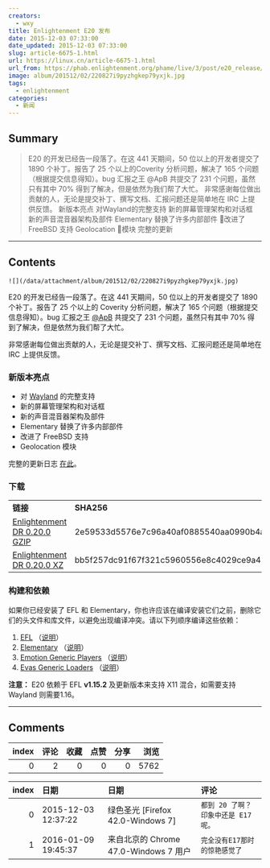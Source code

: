 ```yaml
---
creators:
  - wxy
title: Enlightenment E20 发布
date: 2015-12-03 07:33:00
date_updated: 2015-12-03 07:33:00
slug: article-6675-1.html
url: https://linux.cn/article-6675-1.html
url_from: https://phab.enlightenment.org/phame/live/3/post/e20_release/
image: album/201512/02/220827i9pyzhgkep79yxjk.jpg
tags:
  - enlightenment
categories:
  - 新闻
---
```


## Summary

> E20 的开发已经告一段落了。在这 441 天期间，50 位以上的开发者提交了 1890 个补丁。报告了 25 个以上的Coverity 分析问题，解决了 165 个问题（根据提交信息得知）。bug 汇报之王 @ApB 共提交了 231 个问题，虽然只有其中 70% 得到了解决，但是依然为我们帮了大忙。 非常感谢每位做出贡献的人，无论是提交补丁、撰写文档、汇报问题还是简单地在 IRC 上提供反馈。  新版本亮点  对Wayland的完整支持 新的屏幕管理架构和对话框 新的声音混音器架构及部件 Elementary 替换了许多内部部件 改进了 FreeBSD 支持 Geolocation 模块  完整的更新

***

<!-- more -->

## Contents

`![](/data/attachment/album/201512/02/220827i9pyzhgkep79yxjk.jpg)`

E20 的开发已经告一段落了。在这 441 天期间，50 位以上的开发者提交了 1890 个补丁。报告了 25 个以上的 Coverity 分析问题，解决了 165 个问题（根据提交信息得知）。bug 汇报之王 [@ApB](https://phab.enlightenment.org/p/ApB/) 共提交了 231 个问题，虽然只有其中 70% 得到了解决，但是依然为我们帮了大忙。

非常感谢每位做出贡献的人，无论是提交补丁、撰写文档、汇报问题还是简单地在 IRC 上提供反馈。

### 新版本亮点

* 对 [Wayland](https://git.enlightenment.org/core/enlightenment.git/tree/README.wayland) 的完整支持
* 新的屏幕管理架构和对话框
* 新的声音混音器架构及部件
* Elementary 替换了许多内部部件
* 改进了 FreeBSD 支持
* Geolocation 模块

完整的更新日志 [在此](https://git.enlightenment.org/core/enlightenment.git/tree/NEWS?id=v0.20.0)。

### 下载

|  |  |
| --- | --- |
| **链接** | **SHA256** |
| [Enlightenment DR 0.20.0 GZIP](http://download.enlightenment.org/rel/apps/enlightenment/enlightenment-0.20.0.tar.gz) | 2e59533d5576e7c96a40af0885540aa0990b4a5a60b578cf990f6bc5daa365a9 |
| [Enlightenment DR 0.20.0 XZ](http://download.enlightenment.org/rel/apps/enlightenment/enlightenment-0.20.0.tar.xz) | bb5f257dc91f67f321c5960556e8c4029ce9a42aace3e3d4d880986d418d9157 |

### 构建和依赖

如果你已经安装了 EFL 和 Elementary，你也许应该在编译安装它们之前，删除它们的头文件和库文件，以避免出现编译冲突。请以下列顺序编译这些依赖：

1. [EFL](https://phab.enlightenment.org/diffusion/EFL) （[说明](https://git.enlightenment.org/core/efl.git/tree/README)）
2. [Elementary](https://phab.enlightenment.org/diffusion/ELM) （[说明](https://git.enlightenment.org/core/elementary.git/tree/README)）
3. [Emotion Generic Players](https://phab.enlightenment.org/diffusion/EGP) （[说明](https://git.enlightenment.org/core/emotion_generic_players.git/tree/README)）
4. [Evas Generic Loaders](https://phab.enlightenment.org/diffusion/EGL) （[说明](https://git.enlightenment.org/core/evas_generic_loaders.git/tree/README)）

**注意：** E20 依赖于 EFL **v1.15.2** 及更新版本来支持 X11 混合，如需要支持 Wayland 则需要1.16。

***

## Comments


|   index |   评论 |   收藏 |   点赞 |   分享 |   浏览 |
|--------:|-------:|-------:|-------:|-------:|-------:|
|       0 |      2 |      0 |      0 |      0 |   5762 |

|   index | 日期                | 日期                                  | 评论                                |
|--------:|:--------------------|:--------------------------------------|:------------------------------------|
|       0 | 2015-12-03 12:37:22 | 绿色圣光 [Firefox 42.0-Windows 7]     | `都到 20 了啊？印象中还是 E17 呢。` |
|       1 | 2016-01-09 19:45:37 | 来自北京的 Chrome 47.0-Windows 7 用户 | `完全没有E17那时的惊艳感觉了`       |
